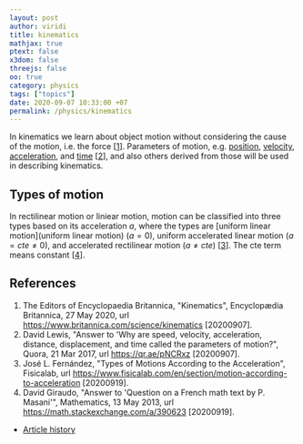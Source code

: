 ```yaml
---
layout: post
author: viridi
title: kinematics
mathjax: true
ptext: false
x3dom: false
threejs: false
oo: true
category: physics
tags: ["topics"]
date: 2020-09-07 10:33:00 +07
permalink: /physics/kinematics
---
```

In kinematics we learn about object motion without considering the cause of the motion, i.e. the force [[1](#ref1)]. Parameters of motion, e.g. [position](position), [velocity](velocity), [acceleration](acceleration), and [time](time) [[2](#ref2)], and also others derived from those will be used in describing kinematics. 


## Types of motion
In rectilinear motion or liniear motion, motion can be classified into three types based on its acceleration $a$, where the types are [uniform linear motion](uniform linear motion) ($a = 0$), uniform accelerated linear motion ($a = cte \ne 0$), and accelerated rectilinear motion ($a \ne cte$) [[3](#ref3)]. The cte term means constant [[4](#ref4)].


## References
1. <a name="ref1"></a>The Editors of Encyclopaedia Britannica, "Kinematics", Encyclopædia Britannica, 27 May 2020, url <https://www.britannica.com/science/kinematics> [20200907].
2. <a name="ref2"></a>David Lewis, "Answer to 'Why are speed, velocity, acceleration, distance, displacement, and time called the parameters of motion?", Quora, 21 Mar 2017, url <https://qr.ae/pNCRxz> [20200907].
3. <a name="ref3"></a>José L. Fernández, "Types of Motions According to the Acceleration", Fisicalab, url <https://www.fisicalab.com/en/section/motion-according-to-acceleration> [20200919].
4. <a name="ref4"></a>David Giraudo, "Answer to 'Question on a French math text by P. Masani'", Mathematics, 13 May 2013, url <https://math.stackexchange.com/a/390623> [20200919].



+ [Article history](https://github.com/dudung/butiran/commits/master/docs/_posts/phys/2020-09-07-kinematics.md)
